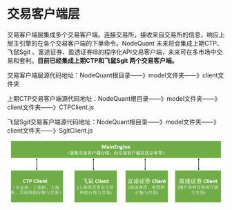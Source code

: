 # 交易客户端层

交易客户端层集成多个交易客户端。连接交易所，接收来自交易所的信息，响应上层主引擎的在各个交易客户端的下单命令。NodeQuant 未来将会集成上期CTP、飞鼠Sgit 、富途证券、盈透证券IB的程序化API交易客户端，未来可在多市场中交易和套利。**目前已经集成上期CTP和飞鼠Sgit 两个交易客户端。**

交易客户端层源代码地址：NodeQuant根目录——》model文件夹——》client文件夹

上期CTP交易客户端源代码地址：NodeQuant根目录——》model文件夹——》client文件夹——》CTPClient.js

飞鼠Sgit交易客户端源代码地址：NodeQuant根目录——》model文件夹——》client文件夹——》SgitClient.js

![](https://raw.githubusercontent.com/zhangshuiyong/Img/master/nodequant/%E4%BA%A4%E6%98%93%E5%AE%A2%E6%88%B7%E7%AB%AF%E5%B1%82.PNG?ynotemdtimestamp=1533340294666)



